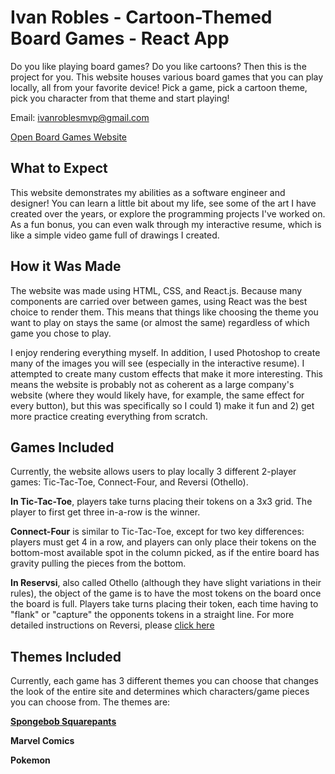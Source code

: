 # Ivan Robles - Cartoon-Themed Board Games - React App

Do you like playing board games? Do you like cartoons? Then this is the project for you. This website houses various board games that you can play locally, all from your favorite device! Pick a game, pick a cartoon theme, pick you character from that theme and start playing!

Email: ivanroblesmvp@gmail.com

[Open Board Games Website](https://ivanroblesboardgames.netlify.app/)

## What to Expect

This website demonstrates my abilities as a software engineer and designer! You can learn a little bit about my life, see some of the art I have created over the years, or explore the programming projects I've worked on. As a fun bonus, you can even walk through my interactive resume, which is like a simple video game full of drawings I created.

## How it Was Made

The website was made using HTML, CSS, and React.js. Because many components are carried over between games, using React was the best choice to render them. This means that things like choosing the theme you want to play on stays the same (or almost the same) regardless of which game you chose to play. 

I enjoy rendering everything myself. In addition, I used Photoshop to create many of the images you will see (especially in the interactive resume). I attempted to create many custom effects that make it more interesting. This means the website is probably not as coherent as a large company's website (where they would likely have, for example, the same effect for every button), but this was specifically so I could 1) make it fun and 2) get more practice creating everything from scratch.

## Games Included

Currently, the website allows users to play locally 3 different 2-player games: Tic-Tac-Toe, Connect-Four, and Reversi (Othello).

**In Tic-Tac-Toe**, players take turns placing their tokens on a 3x3 grid. The player to first get three in-a-row is the winner.

**Connect-Four** is similar to Tic-Tac-Toe, except for two key differences: players must get 4 in a row, and players can only place their tokens on the bottom-most available spot in the column picked, as if the entire board has gravity pulling the pieces from the bottom.

**In Reservsi**, also called Othello (although they have slight variations in their rules), the object of the game is to have the most tokens on the board once the board is full. Players take turns placing their token, each time having to "flank" or "capture" the opponents tokens in a straight line. For more detailed instructions on Reversi, please [click here](https://www.coolmathgames.com/blog/how-to-play-reversi-basics-and-best-strategies)

## Themes Included

Currently, each game has 3 different themes you can choose that changes the look of the entire site and determines which characters/game pieces you can choose from. The themes are:

[**Spongebob Squarepants**](https://www.nick.com/shows/spongebob-squarepants)

**Marvel Comics**

**Pokemon**



